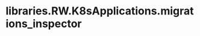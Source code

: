<a id="libraries.RW.K8sApplications.migrations_inspector"></a>

# libraries.RW.K8sApplications.migrations\_inspector

